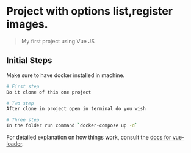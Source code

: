 # Project with options list,register images.

> My first project using Vue JS 

## Initial Steps

Make sure to have docker installed in machine.

``` bash
# First step
Do it clone of this one project

# Two step
After clone in project open in terminal do you wish

# Three step
In the folder run command `docker-compose up -d` 
```

For detailed explanation on how things work, consult the [docs for vue-loader](http://vuejs.github.io/vue-loader).
